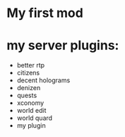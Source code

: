 # My first mod
# my server plugins:
- better rtp
- citizens
- decent holograms
- denizen
- quests
- xconomy
- world edit
- world quard
- my plugin

